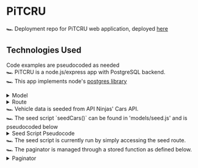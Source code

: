 # PiTCRU 
🏎️ Deployment repo for PiTCRU web application, deployed [here](https://pitcru-b957da173327.herokuapp.com/)
## Technologies Used
Code examples are pseudocoded as needed <br>
🏎️ PiTCRU is a node.js/express app with PostgreSQL backend.<br>
🏎️ This app implements node's [postgres library](https://www.npmjs.com/package/postgres) <br>
<details>
<summary>Model</summary>
<pre>
getCar: async function (db, id) {
    await db `SELECT * FROM cars WHERE id = ${id}`
}
</pre>
</details>
<details>
<summary>Route</summary>
<pre>
router.get('/:id', (req, res) => {
    db.car.getCar(db.sql, req.params.id)
        .then(car => res.render('car-details', {car: car}))
})
</pre>
</details>
🏎️ Vehicle data is seeded from API Ninjas' Cars API.<br>
🏎️ The seed script `seedCars()` can be found in 'models/seed.js' and is pseudocoded below
<details>
<summary>Seed Script Pseudocode</summary>
<pre>
cars = list of car makes known to be available from API Ninjas
years = list of years known to be available from API Ninjas
for car,year of cars,years:
    search_api(car, year)
    THEN looping over returned car data as car:
    sql_constructor: 
        `INSERT INTO cars (
            city_mpg,
            class,
            combination_mpg,
            cylinders,
            drive,
            fuel_type,
            highway_mpg,
            make,
            model,
            transmission,
            year
        ) VALUES (
            ${car.city_mpg},
            ${car.class},
            ${car.combination_mpg},
            ${car.cylinders},
            ${car.drive},
            ${car.fuel_type},
            ${car.highway_mpg},
            ${car.make},
            ${car.model},
            ${car.transmission},
            ${car.year}
        );`
</pre>
</details>
🏎️ The seed script is currently run by simply accessing the seed route. <br> 
🏎️ The paginator is managed through a stored function as defined below. <br>
<details>
<summary>Paginator</summary>
<pre>
// SEED SCRIPTS
seedPaginatorType: async function (db) {
    await db `
        CREATE TYPE result AS (page_year integer, page_make text, page_model text);
    `.then(query => console.log(query))
},
seedPaginator: async function (db) {
    await db `
        CREATE FUNCTION get_cars(page_offset integer) RETURNS result
        LANGUAGE SQL
        AS $$
        SELECT year, make, model FROM cars LIMIT 1 OFFSET page_offset;
        $$;
    `.then(async query => console.log(query))
}
<br>
// FUNCTION CALL
getCars: async function (db, offset=0) {
    const start = 12 * offset
    let cars = []
    for start to start+12 {
        await db `SELECT get_cars(${i});`
            .then(car => cars.push(car))
    }
    return cars
}
<br>
// ROUTE
router.get('/', (req, res) => {
    let offset = req.query.page ? req.query.page : 1
    db.car.getCars(db.sql, offset-1)
        .then(cars => db.car.getCarCount(db.sql)
        .then(count => res.render('car-index', {cars: cars, count: count, offset: offset})
        ))
})
</pre>
</details>
